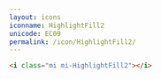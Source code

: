 ```yaml
---
layout: icons
iconname: HighlightFill2
unicode: EC09
permalink: /icon/HighlightFill2/
---
```


``` html
<i class="mi mi-HighlightFill2"></i>
```
